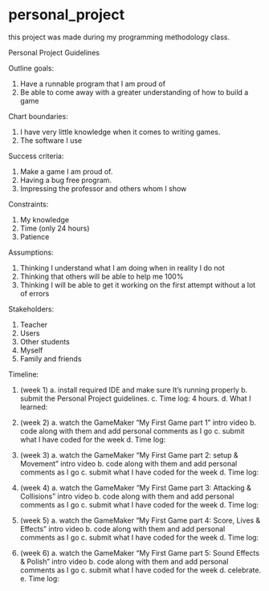 # personal_project
this project was made during my programming methodology class.


Personal Project Guidelines

Outline goals:
1.	Have a runnable program that I am proud of
2.	Be able to come away with a greater understanding of how to build a game

Chart boundaries:
1.	I have very little knowledge when it comes to writing games.
2.	The software I use 

Success criteria:
1.	Make a game I am proud of.
2.	Having a bug free program.
3.	Impressing the professor and others whom I show 

Constraints:
1.	My knowledge 
2.	Time (only 24 hours)
3.	Patience

Assumptions:
1.	Thinking I understand what I am doing when in reality I do not
2.	Thinking that others will be able to help me 100%
3.	Thinking I will be able to get it working on the first attempt without a lot of errors

Stakeholders:
1.	Teacher
2.	Users
3.	Other students 
4.	Myself
5.	Family and friends


Timeline:
1.	(week 1) 
a.	install required IDE and make sure It’s running properly
b.	submit the Personal Project guidelines. 
c.	Time log: 4 hours. 
d.	What I learned: 

2.	(week 2)
a.	 watch the GameMaker “My First Game part 1” intro video
b.	code along with them and add personal comments as I go 
c.	submit what I have coded for the week
d.	Time log:

3.	(week 3)
a.	watch the GameMaker “My First Game part 2: setup & Movement” intro video
b.	code along with them and add personal comments as I go 
c.	submit what I have coded for the week
d.	Time log:

4.	(week 4)
a.	watch the GameMaker “My First Game part 3: Attacking & Collisions” intro video
b.	code along with them and add personal comments as I go 
c.	submit what I have coded for the week
d.	Time log:

5.	(week 5)
a.	watch the GameMaker “My First Game part 4: Score, Lives & Effects” intro video
b.	code along with them and add personal comments as I go 
c.	submit what I have coded for the week
d.	Time log:

6.	(week 6)
a.	watch the GameMaker “My First Game part 5: Sound Effects & Polish” intro video
b.	code along with them and add personal comments as I go 
c.	submit what I have coded for the week
d.	celebrate.
e.	Time log:
